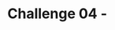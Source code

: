 # Challenge 04 - <Title of Challenge> - Coach's Guide 

[< Previous Solution](./Solution-03.md) - **[Home](./README.md)** - [Next Solution >](./Solution-05.md)

## Notes & Guidance
This is the only section you need to include.

Use general non-bulleted text for the beginning of a solution area for this challenge
- Then move into bullets
    - And sub-bullets and even
        - sub-sub-bullets

Break things apart with more than one bullet list
- Like this 
- One
- Right
- Here
